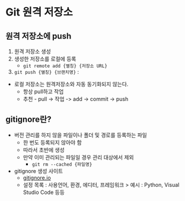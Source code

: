 # Git 원격 저장소


## 원격 저장소에 push

1. 원격 저장소 생성
2. 생성한 저장소를 로컬에 등록
    - `git remote add {별칭} {저장소 URL}`
3. `git push {별칭} {브랜치명}` : 

- 로컬 저장소는 원격저장소와 자동 동기화되지 않는다.
  - 항상 pull하고 작업
  - 추천 - pull -> 작업 -> add -> commit -> push
  


## gitignore란?

- 버전 관리를 하지 않을 파일이나 폴더 및 경로를 등록하는 파일
  - 한 번도 등록되지 않아야 함
  - 따라서 초반에 생성
  - 만약 이미 관리되는 파일일 경우 관리 대상에서 제외
    - `git rm --cached {파일명}`
- gitignore 생성 사이트
  - [gitignore.io](https://www.toptal.com/developers/gitignore)
  - 설정 목록 : 사용언어, 환경, 에디터, 프레임워크
        > 예시 : Python, Visual Studio Code 등등